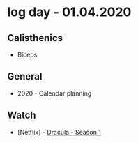 # log day - 01.04.2020

## Calisthenics

- Bíceps

## General

- 2020 - Calendar planning

## Watch

- \[Netflix\] - [Dracula - Season 1](https://letterboxd.com/hemersonvianna/film/dracula-2020/)
